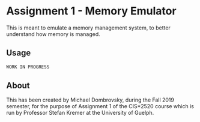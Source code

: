 # Assignment 1 - Memory Emulator

This is meant to emulate a memory management system, to better understand how memory is managed.


## Usage

```c
WORK IN PROGRESS
```

## About

This has been created by Michael Dombrovsky, during the Fall 2019 semester, for the purpose of Assignment 1 of the CIS*2520 course which is run by Professor Stefan Kremer at the University of Guelph.